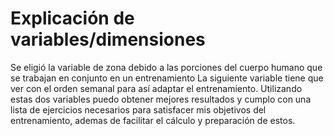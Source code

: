 # Explicación de variables/dimensiones
Se eligió la variable de zona debido a las porciones del cuerpo humano que se trabajan en conjunto en un entrenamiento
La siguiente variable tiene que ver con el orden semanal para así adaptar el entrenamiento.
Utilizando estas dos variables puedo obtener mejores resultados y cumplo con una lista de ejercicios necesarios para satisfacer mis objetivos del entrenamiento, ademas de facilitar el cálculo y preparación de estos.